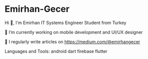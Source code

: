 # Emirhan-Gecer

Hi 👋, I'm Emirhan
IT Systems Engineer Student from Turkey


🔭 I’m currently working on mobile development and UI/UX designer

📝 I regularly write articles on https://medium.com/@emirhangecer


Languages and Tools:
android dart firebase flutter 
